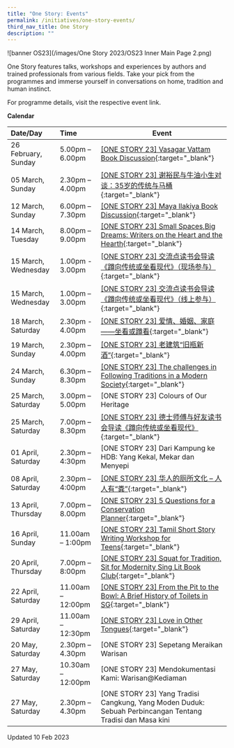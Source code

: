 ```yaml
---
title: "One Story: Events"
permalink: /initiatives/one-story-events/
third_nav_title: One Story
description: ""
---
```

![banner OS23](/images/One Story 2023/OS23 Inner Main Page 2.png)

One Story features talks, workshops and experiences by authors and trained professionals from various fields. Take your pick from the programmes and immerse yourself in conversations on home, tradition and human instinct.

For programme details, visit the respective event link. 


**Calendar**

| Date/Day                | Time             | Event                                                        |
| :---------------------- | :--------------- | ------------------------------------------------------------ |
| 26 February, Sunday  | 5.00pm – 6.00pm        | [[ONE STORY 23] Vasagar Vattam Book Discussion](https://www.eventbrite.sg/e/one-story-23-vasagar-vattam-book-discussion-tickets-518272907217?aff=odcleoeventsincollection){:target="_blank"} |
| 05 March, Sunday     | 2.30pm – 4.00pm| [[ONE STORY 23] 谢裕民与牛油小生对谈：35岁的传统与马桶](https://www.eventbrite.sg/e/one-story-23-35-tickets-536077862317?aff=odcleoeventsincollection){:target="_blank"}  |
| 12 March, Sunday     | 6.00pm – 7.30pm        | [\[ONE STORY 23\] Maya Ilakiya Book Discussion](https://www.eventbrite.sg/e/one-story-23-maya-ilakiya-book-discussion-tickets-518257069847?aff=odcleoeventsincollection){:target="_blank"} |
| 14 March, Tuesday  | 8.00pm – 9.00pm             | [\[ONE STORY 23\] Small Spaces,Big Dreams: Writers on the Heart and the Hearth](https://www.eventbrite.sg/e/one-story-23-small-spacesbig-dreams-writers-on-the-heart-and-the-hearth-tickets-526130920747?aff=odcleoeventsincollection){:target="_blank"} |
| 15 March, Wednesday  | 1.00pm - 3.00pm     | [[ONE STORY 23\] 交流点读书会导读《蹲向传统或坐看现代》（现场参与）](https://www.eventbrite.sg/e/one-story-23-tickets-536053118307?aff=odcleoeventsincollection){:target="_blank"} |
| 15 March, Wednesday  | 1.00pm – 3.00pm     | [\[ONE STORY 23\] 交流点读书会导读《蹲向传统或坐看现代》（线上参与）](https://www.eventbrite.sg/e/one-story-23-tickets-536060470297?aff=odcleoeventsincollection){:target="_blank"} |
| 18 March, Saturday | 2.30pm - 4.00pm   | [[ONE STORY 23] 爱情、婚姻、家庭——坐看或蹲看](https://www.eventbrite.sg/e/one-story-23-tickets-536090640537?aff=odcleoeventsincollection){:target="_blank"} |
| 19 March, Sunday  | 2.30pm – 4.00pm     | [\[ONE STORY 23\] 老建筑“旧瓶新酒”](https://www.eventbrite.com/e/one-story-23-tickets-536095144007?aff=odcleoeventsincollection&keep_tld=1){:target="_blank"} |
| 24 March, Sunday   | 6.30pm – 8.30pm   | [[ONE STORY 23] The challenges in Following Traditions in a Modern Society](https://www.eventbrite.com/e/one-story-23-the-challenges-in-following-traditions-in-a-modern-society-tickets-518287189937?aff=odcleoeventsincollection&keep_tld=1){:target="_blank"} |
| 25 March, Saturday    | 3.00pm – 5.00pm        | \[ONE STORY 23] Colours of Our Heritage |
| 25 March, Saturday | 7.00pm – 8.30pm     | [[ONE STORY 23] 德士师傅与好友读书会导读《蹲向传统或坐看现代》](https://www.eventbrite.com/e/one-story-23-tickets-536045184577?aff=odcleoeventsincollection&keep_tld=1){:target="_blank"} |
| 01 April, Saturday | 2.30pm – 4:30pm     | [ONE STORY 23] Dari Kampung ke HDB: Yang Kekal, Mekar dan Menyepi|
| 08 April, Saturday | 2.30pm – 4:00pm     | [[ONE STORY 23] 华人的厕所文化 – 人人有“粪”](https://www.eventbrite.com/e/one-story-23-tickets-540477120617?aff=odcleoeventsincollection&keep_tld=1){:target="_blank"} |
| 13 April, Thursday| 7.00pm – 8.00pm     | [[ONE STORY 23] 5 Questions for a Conservation Planner](https://www.eventbrite.sg/e/one-story-23-5-questions-for-a-conservation-planner-tickets-526318441627?aff=odcleoeventsincollection){:target="_blank"} |
| 16 April, Sunday | 11.00am – 1:00pm     | [[ONE STORY 23] Tamil Short Story Writing Workshop for Teens](https://www.eventbrite.com/e/one-story-23-tamil-short-story-writing-workshop-for-teens-tickets-518274843007?aff=odcleoeventsincollection&keep_tld=1){:target="_blank"} |
| 20 April,  Thursday | 7.00pm – 8:00pm     | [[ONE STORY 23] Squat for Tradition, Sit for Modernity Sing Lit Book Club](https://www.eventbrite.com/e/one-story-23-squat-for-tradition-sit-for-modernity-sing-lit-book-club-tickets-526317358387?aff=odcleoeventsincollection&keep_tld=1){:target="_blank"} |
| 22 April, Saturday| 11.00am – 12:00pm     | [[ONE STORY 23] From the Pit to the Bowl: A Brief History of Toilets in SG](https://www.eventbrite.com/e/one-story-23-from-the-pit-to-the-bowl-a-brief-history-of-toilets-in-sg-tickets-526312995337?aff=odcleoeventsincollection&keep_tld=1){:target="_blank"} |
| 29 April, Saturday | 11.00am – 12:30pm     | [[ONE STORY 23] Love in Other Tongues](https://www.eventbrite.com/e/one-story-23-love-in-other-tongues-tickets-526314379477?aff=odcleoeventsincollection&keep_tld=1){:target="_blank"} |
| 20 May, Saturday | 2.30pm – 4.30pm     | [ONE STORY 23\] Sepetang Meraikan Warisan
| 27 May, Saturday | 10.30am – 12:00pm     | [ONE STORY 23\] Mendokumentasi Kami: Warisan@Kediaman |
| 27 May, Saturday | 2.30pm – 4.30pm     | \[ONE STORY 23\] Yang Tradisi Cangkung, Yang Moden Duduk: Sebuah Perbincangan Tentang Tradisi dan Masa kini |

Updated 10 Feb 2023